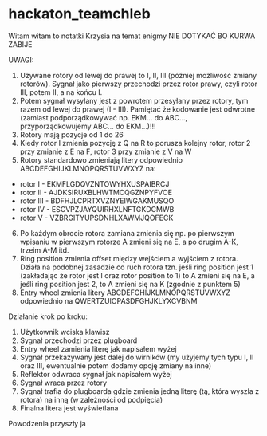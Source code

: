 # hackaton_teamchleb

Witam witam to notatki Krzysia na temat enigmy NIE DOTYKAĆ BO KURWA ZABIJE

UWAGI:
1. Używane rotory od lewej do prawej to I, II, III (później możliwość zmiany rotorów). Sygnał jako pierwszy przechodzi przez rotor prawy, czyli rotor III, potem II, a na końcu I.
2. Potem sygnał wysyłany jest z powrotem przesyłany przez rotory, tym razem od lewej do prawej (I - III). Pamiętać że kodowanie jest odwrotne (zamiast podporządkowywać np. EKM... do ABC..., przyporządkowujemy ABC... do EKM...)!!!
3. Rotory mają pozycje od 1 do 26
4. Kiedy rotor I zmienia pozycję z Q na R to porusza kolejny rotor, rotor 2 przy zmianie z E na F, rotor 3 przy zmianie z V na W
5. Rotory standardowo zmieniają litery odpowiednio ABCDEFGHIJKLMNOPQRSTUVWXYZ na:
- rotor I - EKMFLGDQVZNTOWYHXUSPAIBRCJ
- rotor II - AJDKSIRUXBLHWTMCQGZNPYFVOE
- rotor III - BDFHJLCPRTXVZNYEIWGAKMUSQO
- rotor IV - ESOVPZJAYQUIRHXLNFTGKDCMWB
- rotor V - VZBRGITYUPSDNHLXAWMJQOFECK
6. Po każdym obrocie rotora zamiana zmienia się np. po pierwszym wpisaniu w pierwszym rotorze A zmieni się na E, a po drugim A-K, trzeim A-M itd.
7. Ring position zmienia offset między wejściem a wyjściem z rotora. Działa na podobnej zasadzie co ruch rotora tzn. jeśli ring position jest 1 (zakładając że rotor jest I oraz rotor position to 1) to A zmieni się na E, a jeśli ring position jest 2, to A zmieni się na K (zgodnie z punktem 5)
8. Entry wheel zmienia litery ABCDEFGHIJKLMNOPQRSTUVWXYZ odpowiednio na QWERTZUIOPASDFGHJKLYXCVBNM

Działanie krok po kroku:
1. Użytkownik wciska klawisz
2. Sygnał przechodzi przez plugboard
3. Entry wheel zamienia literę jak napisałem wyżej
3. Sygnał przekazywany jest dalej do wirników (my użyjemy tych typu I, II oraz III, ewentualnie potem dodamy opcję zmiany na inne) 
4. Reflektor odwraca sygnał jak napisałem wyżej
5. Sygnał wraca przez rotory
6. Sygnał trafia do plugboarda gdzie zmienia jedną literę (tą, która wyszła z rotora) na inną (w zależności od podpięcia)
7. Finalna litera jest wyświetlana

Powodzenia przyszły ja
